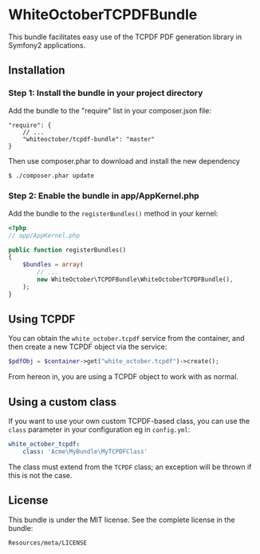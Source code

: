 WhiteOctoberTCPDFBundle
=======================

This bundle facilitates easy use of the TCPDF PDF generation library in
Symfony2 applications.

Installation
------------

### Step 1: Install the bundle in your project directory
Add the bundle to the "require" list in your composer.json file:

```
"require": {
    // ...
    "whiteoctober/tcpdf-bundle": "master"
}
```

Then use composer.phar to download and install the new dependency

``` bash
$ ./composer.phar update
```

### Step 2: Enable the bundle in app/AppKernel.php

Add the bundle to the `registerBundles()` method in your kernel:

``` php
<?php
// app/AppKernel.php

public function registerBundles()
{
    $bundles = array(
        // ...
        new WhiteOctober\TCPDFBundle\WhiteOctoberTCPDFBundle(),
    );
}
```

Using TCPDF
-----------

You can obtain the `white_october.tcpdf` service from the container,
and then create a new TCPDF object via the service:

``` php
$pdfObj = $container->get("white_october.tcpdf")->create();
```

From hereon in, you are using a TCPDF object to work with as normal.

Using a custom class
--------------------

If you want to use your own custom TCPDF-based class, you can use
the `class` parameter in your configuration eg in `config.yml`:

``` yaml
white_october_tcpdf:
    class: 'Acme\MyBundle\MyTCPDFClass'
```

The class must extend from the `TCPDF` class; an exception will be
thrown if this is not the case.

License
-------

This bundle is under the MIT license. See the complete license in the bundle:

    Resources/meta/LICENSE

